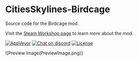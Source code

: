 # CitiesSkylines-Birdcage
Source code for the Birdcage mod.

Visit the [Steam Workshop page](http://steamcommunity.com/sharedfiles/filedetails/?id=649147853) to learn more about the mod.

[![AppVeyor](https://ci.appveyor.com/api/projects/status/github/sexyfishhorse/citiesskylines-birdcage?svg=true)](https://ci.appveyor.com/project/asser-dk/citiesskylines-birdcage) [![Chat on discord](https://img.shields.io/badge/chat-on%20discord-738bd7.svg)](https://discord.gg/AKvKQWr) [![License](https://img.shields.io/github/license/mashape/apistatus.svg?maxAge=2592000)](https://sexyfishhorse.mit-license.org/)

![Preview Image(PreviewImage.png)]

